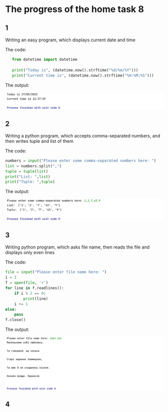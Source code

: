  # The progress of the home task 8

 ## 1
Writing an easy program, which displays current date and time

The code: 
```python
   from datetime import datetime

   print("Today is", (datetime.now().strftime("%d/%m/%Y")))
   print("Current time is", (datetime.now().strftime("%H:%M:%S")))
```
The output:

![This is an image](https://github.com/Ihor-2022/DevOps_online_Kyiv_2022Q1Q2/blob/master/m8/001.png)

 ## 2
Writing a python program, which accepts comma-separated numbers, and then writes tuple and list of them

The code:
```python
numbers = input("Please enter some comma-separated numbers here: ")
list = numbers.split(",")
tuple = tuple(list)
print("List: ",list)
print("Tuple: ",tuple)
```
The output:

![This is an image](https://github.com/Ihor-2022/DevOps_online_Kyiv_2022Q1Q2/blob/master/m8/002.png)

 ## 3
Writing python program, which asks file name, then reads the file and displays only even lines

The code:
```python
file = input("Please enter file name here: ")
i = 1
f = open(file, 'r')
for line in f.readlines():
    if i % 2 == 0:
        print(line)
    i += 1
else:
    pass
f.close()
```
The output:

![This is an image](https://github.com/Ihor-2022/DevOps_online_Kyiv_2022Q1Q2/blob/master/m8/003.png)

 ## 4

